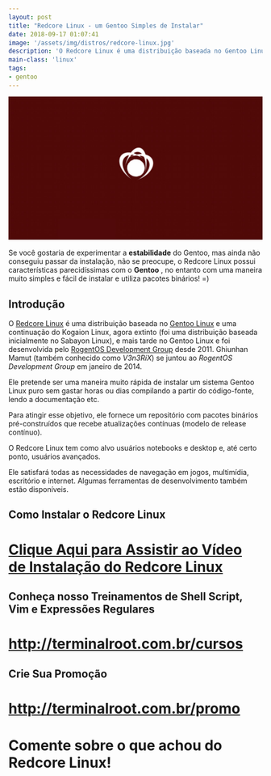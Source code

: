 ```yaml
---
layout: post
title: "Redcore Linux - um Gentoo Simples de Instalar"
date: 2018-09-17 01:07:41
image: '/assets/img/distros/redcore-linux.jpg'
description: 'O Redcore Linux é uma distribuição baseada no Gentoo Linux.'
main-class: 'linux'
tags:
- gentoo
---
```


![Redcore Linux](/assets/img/distros/redcore-linux.jpg "Redcore Linux")

Se você gostaria de experimentar a **estabilidade** do Gentoo, mas ainda não conseguiu passar da instalação, não se preocupe, o Redcore Linux possui características parecidíssimas com o **Gentoo** , no entanto com uma maneira muito simples e fácil de instalar e utiliza pacotes binários! =)

## Introdução

O [Redcore Linux](https://redcorelinux.org/) é uma distribuição baseada no [Gentoo Linux](https://cse.google.com/cse?q=gentoo&cx=004473188612396442360:qs2ekmnkweq) e uma continuação do Kogaion Linux, agora extinto (foi uma distribuição baseada inicialmente no Sabayon Linux), e mais tarde no Gentoo Linux e foi desenvolvida pelo [RogentOS Development Group](http://rogentos.ro/) desde 2011. Ghiunhan Mamut (também conhecido como *V3n3RiX*) se juntou ao *RogentOS Development Group* em janeiro de 2014.

Ele pretende ser uma maneira muito rápida de instalar um sistema Gentoo Linux puro sem gastar horas ou dias compilando a partir do código-fonte, lendo a documentação etc.

Para atingir esse objetivo, ele fornece um repositório com pacotes binários pré-construídos que recebe atualizações contínuas (modelo de release contínuo).

O Redcore Linux tem como alvo usuários notebooks e desktop e, até certo ponto, usuários avançados.

Ele satisfará todas as necessidades de navegação em jogos, multimídia, escritório e internet. Algumas ferramentas de desenvolvimento também estão disponíveis.

## Como Instalar o Redcore Linux

# [Clique Aqui para Assistir ao Vídeo de Instalação do Redcore Linux](https://youtu.be/m2zM7dBXxpY)

## Conheça nosso Treinamentos de Shell Script, Vim e Expressões Regulares
# <http://terminalroot.com.br/cursos>

## Crie Sua Promoção
# <http://terminalroot.com.br/promo>

# Comente sobre o que achou do Redcore Linux!
